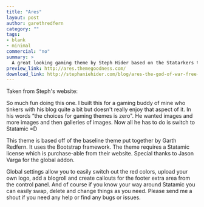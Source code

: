 ```yaml
---
title: "Ares"
layout: post
author: garethredfern
category: ""
tags:
- blank
- minimal
commercial: "no"
summary: >
  A great looking gaming theme by Steph Hider based on the Statarkers theme and using the Twitter Bootstrap framework.
preview_link: http://ares.themegoodness.com/
download_link: http://stephaniehider.com/blog/ares-the-god-of-war-free-statamic-theme
---
```


Taken from Steph's website:

So much fun doing this one. I built this for a gaming buddy of mine who tinkers with his blog quite a bit but doesn't really enjoy that aspect of it. In his words “the choices for gaming themes is zero". He wanted images and more images and then galleries of images. Now all he has to do is switch to Statamic =D

This theme is based off of the baseline theme put together by Garth Redfern. It uses the Bootstrap framework. The theme requires a Statamic license which is purchase-able from their website. Special thanks to Jason Varga for the global addon.

Global settings allow you to easily switch out the red colors, upload your own logo, add a blogroll and create callouts for the footer extra area from the control panel. And of course if you know your way around Statamic you can easily swap, delete and change things as you need. Please send me a shout if you need any help or find any bugs or issues.
